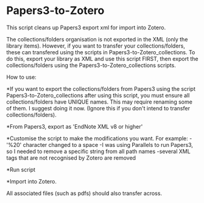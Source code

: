 # Papers3-to-Zotero

This script cleans up Papers3 export xml for import into Zotero.

The collections/folders organisation is not exported in the XML (only the library items). However, if you want to transfer your collections/folders, these can transfered using the scripts in Papers3-to-Zotero_collections. To do this, export your library as XML and use this script FIRST, then export the collections/folders using the Papers3-to-Zotero_collections scripts.

How to use:

*If you want to export the collections/folders from Papers3 using the script Papers3-to-Zotero_collections after using this script, you must ensure all collections/folders have UNIQUE names. This may require renaming some of them. I suggest doing it now. (Ignore this if you don't intend to transfer collections/folders).

*From Papers3, export as 'EndNote XML v8 or higher'

*Customise the script to make the modifications you want. For example:
-'%20' character changed to a space
-I was using Parallels to run Papers3, so I needed to remove a specific string from all path names
-several XML tags that are not recognised by Zotero are removed

*Run script

*Import into Zotero. 

All associated files (such as pdfs) should also transfer across. 
